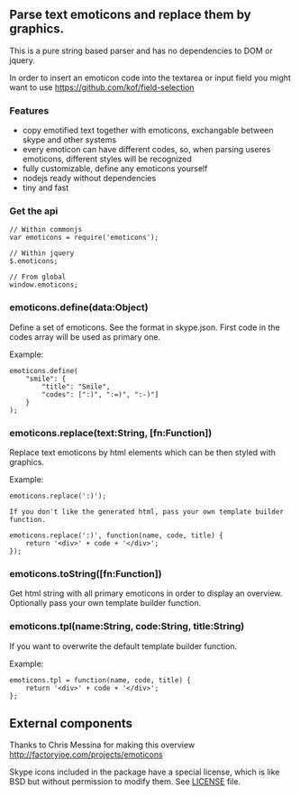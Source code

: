 ## Parse text emoticons and replace them by graphics.

This is a pure string based parser and has no dependencies to DOM or jquery.

In order to insert an emoticon code into the textarea or input field you might want to use https://github.com/kof/field-selection

### Features
- copy emotified text together with emoticons, exchangable between skype and other systems
- every emoticon can have different codes, so, when parsing useres emoticons, different styles will be recognized
- fully customizable, define any emoticons yourself
- nodejs ready without dependencies
- tiny and fast

### Get the api

    // Within commonjs
    var emoticons = require('emoticons');

    // Within jquery
    $.emoticons;

    // From global
    window.emoticons;

### emoticons.define(data:Object)

Define a set of emoticons. See the format in skype.json. First code in the codes array will be used as primary one.

Example:

    emoticons.define(
        "smile": {
            "title": "Smile",
            "codes": [":)", ":=)", ":-)"]
        }
    );

### emoticons.replace(text:String, [fn:Function])

Replace text emoticons by html elements which can be then styled with graphics.

Example:

    emoticons.replace(':)');

    If you don't like the generated html, pass your own template builder function.

    emoticons.replace(':)', function(name, code, title) {
        return '<div>' + code + '</div>';
    });

### emoticons.toString([fn:Function])

Get html string with all primary emoticons in order to display an overview. Optionally pass your own template builder function.

### emoticons.tpl(name:String, code:String, title:String)

If you want to overwrite the default template builder function.

Example:

    emoticons.tpl = function(name, code, title) {
        return '<div>' + code + '</div>';
    };


## External components

Thanks to Chris Messina for making this overview http://factoryjoe.com/projects/emoticons

Skype icons included in the package have a special license, which is like BSD but without permission to modify them. See [LICENSE](./LICENSE.md) file.
